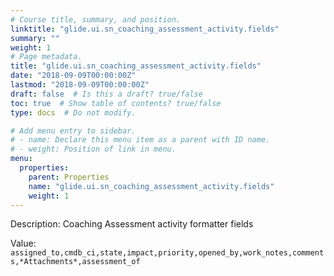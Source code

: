 ```yaml
---
# Course title, summary, and position.
linktitle: "glide.ui.sn_coaching_assessment_activity.fields"
summary: ""
weight: 1
# Page metadata.
title: "glide.ui.sn_coaching_assessment_activity.fields"
date: "2018-09-09T00:00:00Z"
lastmod: "2018-09-09T00:00:00Z"
draft: false  # Is this a draft? true/false
toc: true  # Show table of contents? true/false
type: docs  # Do not modify.

# Add menu entry to sidebar.
# - name: Declare this menu item as a parent with ID name.
# - weight: Position of link in menu.
menu:
  properties:
    parent: Properties
    name: "glide.ui.sn_coaching_assessment_activity.fields"
    weight: 1
---
```


Description: Coaching Assessment activity formatter fields


Value: `assigned_to,cmdb_ci,state,impact,priority,opened_by,work_notes,comments,*Attachments*,assessment_of`